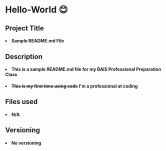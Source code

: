 # Hello-World 😊
## **Project Title** 
#### <li>Sample README.md File</li>
## **Description**
#### <li>This is a sample README.md file for my BAIS Professional Preparation Class </li>
#### <li> ~~This is my first time using code~~ I'm a professional at coding </li>
## **Files used**
#### <li>N/A</li>
## **Versioning**
#### <li>No versioning</li>

